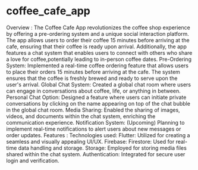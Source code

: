 # coffee_cafe_app

Overview
:
The Coffee Cafe App revolutionizes the coffee shop experience by offering a pre-ordering system and a unique social interaction platform. The app allows users to order their coffee 15 minutes before arriving at the cafe, ensuring that their coffee is ready upon arrival. Additionally, the app features a chat system that enables users to connect with others who share a love for coffee,potentially leading to in-person coffee dates.
Pre-Ordering System:
Implemented a real-time coffee ordering feature that allows users to place their orders 15 minutes before arriving at the cafe. The system ensures that the coffee is freshly brewed and ready to serve upon the user's arrival.
Global Chat System:
Created a global chat room where users can engage in conversations about coffee, life, or anything in between.
Personal Chat Option:
Designed a feature where users can initiate private conversations by clicking on the name appearing on top of the chat bubble in the global chat room.
Media Sharing:
Enabled the sharing of images, videos, and documents within the chat system, enriching the communication experience.
Notification System:
(Upcoming) Planning to implement real-time notifications to alert users about new messages or order updates.
Features
:
Technologies used:
Flutter:
Utilized for creating a seamless and visually appealing UI/UX.
Firebase:
Firestore:
Used for real-time data handling and storage.
Storage:
Employed for storing media files shared within the chat system.
Authentication:
Integrated for secure user login and verification.

